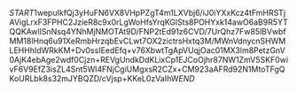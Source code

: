 $START$1wepuIkfQj3yHuFN6VX8VHpPZgT4m1LXVbj6/iJ0iYXxKcz4tFmHRSTjAVigLrxF3FPHC2JzieR8c9x0rLgWoHfsYrqKGlSts8POHYxk14awO6aB9R5YTQQKAwIlSnNsq4YNhMjNMOTAt9D/FNP2tEd91z6CVD/7UrQhz7Fw85lBVwbfMM18lHnq6u91XeRmbHrzqbEvCLwt7OX2zictrsHxtq3M/MWnVdnycnSHWMLEHHhIdWRkKM+Dv0ssIEedEfq+v76XbwtTgApVUqjOac01MX3lm8PetzGnV0AjK4ebAge2wdf0Cjzn+REVgUndkDdKLixCp1EJCoOjhr87NW1ZmV5SKF0wivF6V9EfZ3isZL4Snt5Wl4FNjCgiUMgxsR2CZx+CM923aAFRd92N1MtoTFgQKoURLbk8s32mJYBQZD/cVjsp+KKeL0zVaIhW$END$